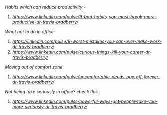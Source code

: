 
*Habits which can reduce productivity* - 
1. *https://www.linkedin.com/pulse/9-bad-habits-you-must-break-more-productive-dr-travis-bradberry/*

*What not to do in office*
1. *https://linkedin.com/pulse/9-worst-mistakes-you-can-ever-make-work-dr-travis-bradberry/*
2. *https://www.linkedin.com/pulse/curious-things-kill-your-career-dr-travis-bradberry/*

*Moving out of comfort zone*
1. *https://www.linkedin.com/pulse/uncomfortable-deeds-pay-off-forever-dr-travis-bradberry/*

*Not being take seriously in office? check this*
1. *https://www.linkedin.com/pulse/powerful-ways-get-people-take-you-more-seriously-dr-travis-bradberry/*
